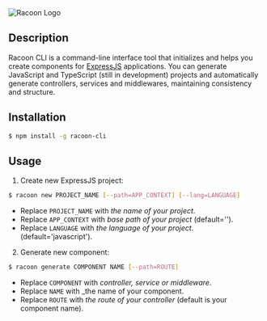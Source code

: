 <img src="https://i.ibb.co/xCzcwH3/racoon-text.png" alt="Racoon Logo" />

## Description

Racoon CLI is a command-line interface tool that initializes and helps you create components for [ExpressJS](https://expressjs.com/es/) applications. You can generate JavaScript and TypeScript (still in development) projects and automatically generate controllers, services and middlewares, maintaining consistency and structure.

## Installation

```bash
$ npm install -g racoon-cli
```

## Usage

1. Create new ExpressJS project:
```bash
$ racoon new PROJECT_NAME [--path=APP_CONTEXT] [--lang=LANGUAGE]
```
* Replace `PROJECT_NAME` with _the name of your project_.
* Replace `APP_CONTEXT` with _base path of your project_ (default='').
* Replace `LANGUAGE` with _the language of your project_. (default='javascript').


2. Generate new component:
```bash
$ racoon generate COMPONENT NAME [--path=ROUTE]
```
* Replace `COMPONENT` with _controller, service or middleware_.
* Replace `NAME` with _the name of your component.
* Replace `ROUTE` with _the route of your controller_ (default is your component name).